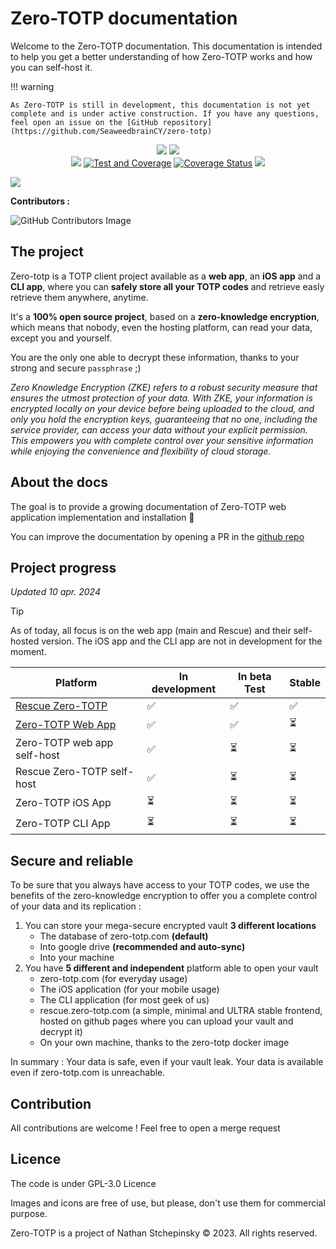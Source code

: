 

# Zero-TOTP documentation

Welcome to the Zero-TOTP documentation. This documentation is intended to help you get a better understanding of how Zero-TOTP works and how you can self-host it.

!!! warning

    As Zero-TOTP is still in development, this documentation is not yet complete and is under active construction. If you have any questions, feel open an issue on the [GitHub repository](https://github.com/SeaweedbrainCY/zero-totp)




<p align="center">
    <img src="https://img.shields.io/uptimerobot/status/m794827592-25c510a0c14f34a3812711a9%20?label=zero-totp.com&link=zero-totp.com"/>
    <img src="https://img.shields.io/uptimerobot/status/m795499972-828167232e3d77f12e0505fd?label=api.zero-totp.com&link=zero-totp.com"/>
    <br>
    <img src="https://github.com/SeaweedbrainCY/zero-totp/actions/workflows/main.yml/badge.svg?branch="/>
     <a href="https://github.com/SeaweedbrainCY/zero-totp/actions/workflows/test.yml"><img src="https://github.com/SeaweedbrainCY/zero-totp/actions/workflows/test.yml/badge.svg" alt="Test and Coverage"/></a>
    <a href='https://coveralls.io/github/SeaweedbrainCY/zero-totp'><img src='https://coveralls.io/repos/github/SeaweedbrainCY/zero-totp/badge.svg' alt='Coverage Status' /></a>
    <img src="https://img.shields.io/github/license/seaweedbraincy/zero-totp"/>
</p>

<img src="https://github.com/SeaweedbrainCY/zero-totp/blob/main/frontend/src/assets/logo_zero_totp_dark.png?raw=true"/>

**Contributors :**

![GitHub Contributors Image](https://contrib.rocks/image?repo=seaweedbraincy/zero-totp)

## The project 
Zero-totp is a TOTP client project available as a **web app**, an **iOS app** and a **CLI app**, where you can **safely store all your TOTP codes** and retrieve easly retrieve them anywhere, anytime.

It's a **100% open source project**, based on a **zero-knowledge encryption**, which means that nobody, even the hosting platform, can read your data, except you and yourself. 

You are the only one able to decrypt these information, thanks to your strong and secure `passphrase` ;) 

*Zero Knowledge Encryption (ZKE) refers to a robust security measure that ensures the utmost protection of your data. With ZKE, your information is encrypted locally on your device before being uploaded to the cloud, and only you hold the encryption keys, guaranteeing that no one, including the service provider, can access your data without your explicit permission. This empowers you with complete control over your sensitive information while enjoying the convenience and flexibility of cloud storage.*

## About the docs
The goal is to provide a growing documentation of Zero-TOTP web application implementation and installation 🎉

You can improve the documentation by opening a PR in the [github repo](https://github.com/SeaweedbrainCY/zero-totp-docs)

## Project progress
*Updated 10 apr. 2024*
> [!TIP]
> As of today, all focus is on the web app (main and Rescue) and their self-hosted version. The iOS app and the CLI app are not in development for the moment.

| Platform | In development | In beta Test | Stable |
| --- | --- | --- | --- |
| [Rescue Zero-TOTP](https://rescue.zero-totp.com) | ✅ | ✅ | ✅ |
| [Zero-TOTP Web App](https://zero-totp.com) | ✅ | ✅ | ⏳ |
| Zero-TOTP web app self-host | ✅ | ⏳ | ⏳ |
| Rescue Zero-TOTP self-host | ✅ | ⏳ | ⏳ |
| Zero-TOTP iOS App | ⏳ | ⏳ | ⏳ |
| Zero-TOTP CLI App | ⏳ | ⏳ | ⏳ |

## Secure and reliable

To be sure that you always have access to your TOTP codes, we use the benefits of the zero-knowledge encryption to offer you a complete control of your data and its replication : 
1. You can store your mega-secure encrypted vault **3 different locations**   
    - The database of zero-totp.com **(default)**
    - Into google drive **(recommended and auto-sync)**
    - Into your machine
2. You have **5 different and independent** platform able to open your vault
    - zero-totp.com (for everyday usage)
    - The iOS application (for your mobile usage)
    - The CLI application (for most geek of us)
    - rescue.zero-totp.com (a simple, minimal and ULTRA stable frontend, hosted on github pages where you can upload your vault and decrypt it)
    - On your own machine, thanks to the zero-totp docker image

In summary : Your data is safe, even if your vault leak. Your data is available even if zero-totp.com is unreachable. 

## Contribution

All contributions are welcome ! Feel free to open a merge request 

## Licence 

The code is under GPL-3.0 Licence

Images and icons are free of use, but please, don't use them for commercial purpose.

Zero-TOTP is a project of Nathan Stchepinsky © 2023. All rights reserved.
